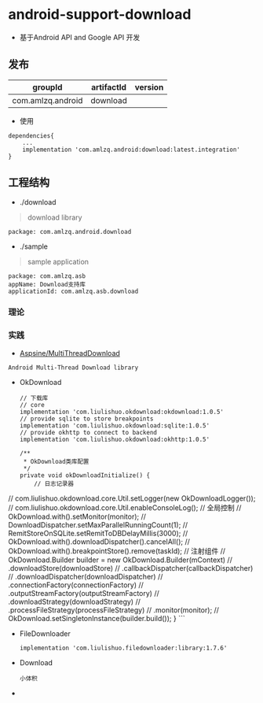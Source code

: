 # android-support-download
* 基于Android API and Google API 开发

## 发布

| groupId | artifactId | version |
| -------- | -------- | -------- |
| com.amlzq.android | download |  |

* 使用
```
dependencies{
    ...
    implementation 'com.amlzq.android:download:latest.integration'
}
```

## 工程结构
* ./download
> download library
```
package: com.amlzq.android.download
```
* ./sample
> sample application
```
package: com.amlzq.asb
appName: Download支持库
applicationId: com.amlzq.asb.download
```

### 理论

### 实践

- [Aspsine/MultiThreadDownload](https://github.com/Aspsine/MultiThreadDownload)
```
Android Multi-Thread Download library
```

- OkDownload
	```
	// 下载库
    // core
    implementation 'com.liulishuo.okdownload:okdownload:1.0.5'
    // provide sqlite to store breakpoints
    implementation 'com.liulishuo.okdownload:sqlite:1.0.5'
    // provide okhttp to connect to backend
    implementation 'com.liulishuo.okdownload:okhttp:1.0.5'
	```
	```
	/**
     * OkDownload类库配置
     */
    private void okDownloadInitialize() {
        // 日志记录器
//        com.liulishuo.okdownload.core.Util.setLogger(new OkDownloadLogger());
//        com.liulishuo.okdownload.core.Util.enableConsoleLog();
        // 全局控制
//        OkDownload.with().setMonitor(monitor);
//        DownloadDispatcher.setMaxParallelRunningCount(1);
//        RemitStoreOnSQLite.setRemitToDBDelayMillis(3000);
//        OkDownload.with().downloadDispatcher().cancelAll();
//        OkDownload.with().breakpointStore().remove(taskId);
        // 注射组件
//        OkDownload.Builder builder = new OkDownload.Builder(mContext)
//                .downloadStore(downloadStore)
//                .callbackDispatcher(callbackDispatcher)
//                .downloadDispatcher(downloadDispatcher)
//                .connectionFactory(connectionFactory)
//                .outputStreamFactory(outputStreamFactory)
//                .downloadStrategy(downloadStrategy)
//                .processFileStrategy(processFileStrategy)
//                .monitor(monitor);
//        OkDownload.setSingletonInstance(builder.build());
    }
	```

- FileDownloader
	```
	implementation 'com.liulishuo.filedownloader:library:1.7.6'
	```

- Download
	```
	小体积
	```

- 